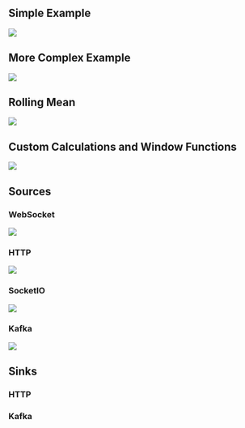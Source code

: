 ## Simple Example
![](https://raw.githubusercontent.com/timkpaine/tributary/master/docs/img/streaming/example1.png)

## More Complex Example
![](https://raw.githubusercontent.com/timkpaine/tributary/master/docs/img/streaming/example2.png)

## Rolling Mean
![](https://raw.githubusercontent.com/timkpaine/tributary/master/docs/img/streaming/example3.png)

## Custom Calculations and Window Functions
![](https://raw.githubusercontent.com/timkpaine/tributary/master/docs/img/streaming/example4.png)


## Sources
### WebSocket
![](https://raw.githubusercontent.com/timkpaine/tributary/master/docs/img/streaming/ws.png)

### HTTP
![](https://raw.githubusercontent.com/timkpaine/tributary/master/docs/img/streaming/http.png)

### SocketIO
![](https://raw.githubusercontent.com/timkpaine/tributary/master/docs/img/streaming/sio.png)

### Kafka
![](https://raw.githubusercontent.com/timkpaine/tributary/master/docs/img/streaming/kafka.png)

## Sinks
### HTTP
### Kafka
